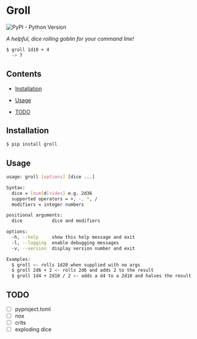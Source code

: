 # Groll

<img alt="PyPI - Python Version" src="https://img.shields.io/pypi/pyversions/groll">

*A helpful, dice rolling goblin for your command line!*

```bash
$ groll 1d10 + 4
  -> 7
```

## Contents

* [Installation](#installation)

* [Usage](#usage)

* [TODO](#todo)

## Installation

```bash
$ pip install groll
```

## Usage

```bash
usage: groll [options] [dice ...]

Syntax:
  dice = [num]d[sides] e.g. 2d36
  supported operators = +, -, *, /
  modifiers = integer numbers

positional arguments:
  dice           dice and modifiers

options:
  -h, --help     show this help message and exit
  -l, --logging  enable debugging messages
  -v, --version  display version number and exit

Examples:
  $ groll <- rolls 1d20 when supplied with no args
  $ groll 2d6 + 2 <- rolls 2d6 and adds 2 to the result
  $ groll 1d4 + 2d10 / 2 <- adds a d4 to a 2d10 and halves the result
```

## TODO

- [ ] pyproject.toml
- [ ] nox
- [ ] crits
- [ ] exploding dice
